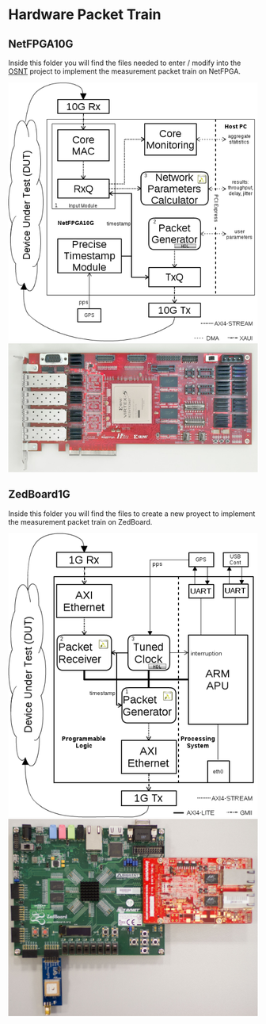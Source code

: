 # Hardware Packet Train

## NetFPGA10G

Inside this folder you will find the files needed to enter / modify into the [OSNT](https://github.com/NetFPGA/OSNT-Public/wiki) project to implement the measurement packet train on NetFPGA.


![Architecture](https://github.com/hpcn-uam/hardware_packet_train/blob/master/netfpga_arch.png)
![Board](https://github.com/hpcn-uam/hardware_packet_train/blob/master/NetFPGA10G.jpg)

## ZedBoard1G

Inside this folder you will find the files to create a new proyect to implement the measurement packet train on ZedBoard.

![Architecture](https://github.com/hpcn-uam/hardware_packet_train/blob/master/zed_arch.png)
![Board](https://github.com/hpcn-uam/hardware_packet_train/blob/master/Zedboard.jpg)